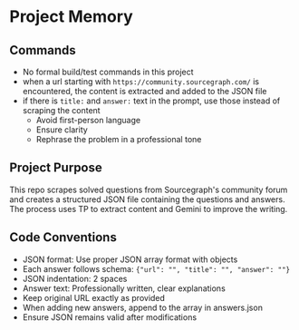 # Project Memory

## Commands
- No formal build/test commands in this project
- when a url starting with `https://community.sourcegraph.com/` is encountered, the content is extracted and added to the JSON file
- if there is `title:` and `answer:` text in the prompt, use those instead of scraping the content
  - Avoid first-person language
  - Ensure clarity
  - Rephrase the problem in a professional tone

## Project Purpose
This repo scrapes solved questions from Sourcegraph's community forum and creates a structured JSON file containing the questions and answers. The process uses TP to extract content and Gemini to improve the writing.

## Code Conventions
- JSON format: Use proper JSON array format with objects
- Each answer follows schema: `{"url": "", "title": "", "answer": ""}`
- JSON indentation: 2 spaces
- Answer text: Professionally written, clear explanations
- Keep original URL exactly as provided
- When adding new answers, append to the array in answers.json
- Ensure JSON remains valid after modifications